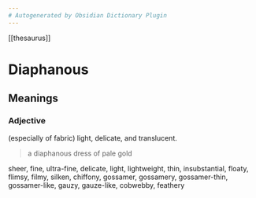 ```yaml
---
# Autogenerated by Obsidian Dictionary Plugin
---
```


[[thesaurus]]

# Diaphanous

## Meanings

### Adjective

(especially of fabric) light, delicate, and translucent.

> a diaphanous dress of pale gold

sheer, fine, ultra-fine, delicate, light, lightweight, thin, insubstantial, floaty, flimsy, filmy, silken, chiffony, gossamer, gossamery, gossamer-thin, gossamer-like, gauzy, gauze-like, cobwebby, feathery


